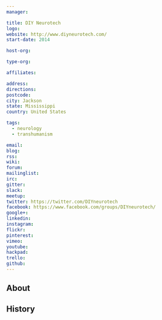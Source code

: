 ```yaml
---
manager:

title: DIY Neurotech
logo:
website: http://www.diyneurotech.com/
start-date: 2014

host-org:

type-org:

affiliates:

address:
directions:
postcode:
city: Jackson
state: Mississippi
country: United States

tags:
  - neurology
  - transhumanism

email:
blog:
rss:
wiki:
forum:
mailinglist:
irc:
gitter:
slack:
meetup:
twitter: https://twitter.com/DIYneurotech
facebook: https://www.facebook.com/groups/DIYneurotech/
google+:
linkedin:
instagram:
flickr:
pinterest:
vimeo:
youtube:
hackpad:
trello:
github:
---
```


## About

## History
